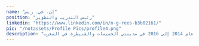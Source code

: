 ```yaml
---
name: "إن. جي. ريس"
position: "رئيس التدريب والتطوير"
linkedin: "https://www.linkedin.com/in/n-g-rees-b3b02161/"
pic: "/notassets/Profile Pics/profile4.png"
description: "يعمل إن. جي. ريس كرئيس قسم التدريب والتطوير في منظمة 'مجتمعات مرنة'. عندما لا يكون منشغلاً في التطوير، يعمل كاستشاري في مجال التعليم ويقيم في طنجة، المغرب. يركز ريس حالياً على التقاطع بين تدريب المعلمين، التدريس القائم على المهام، وتطوير المجتمعات. وقد عمل سابقاً مع هيئة السلام الأمريكية من عام 2014 إلى 2016 في مدينتي الخميسات والقنيطرة في المغرب."
---
```

